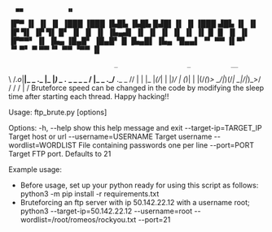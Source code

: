       ▄▄            ▗▖
 ▐▛▀  ▐▌            ▐▌              ▐▌
▐███ ▐███ ▐▙█▙      ▐▙█▙  █▟█▌▐▌ ▐▌▐███  ▟█▙
 ▐▌   ▐▌  ▐▛ ▜▌     ▐▛ ▜▌ █▘  ▐▌ ▐▌ ▐▌  ▐▙▄▟▌
 ▐▌   ▐▌  ▐▌ ▐▌     ▐▌ ▐▌ █   ▐▌ ▐▌ ▐▌  ▐▛▀▀▘
 ▐▌   ▐▙▄ ▐█▄█▘     ▐█▄█▘ █   ▐▙▄█▌ ▐▙▄ ▝█▄▄▌
 ▝▘    ▀▀ ▐▌▀▘      ▝▘▀▘  ▀    ▀▀▝▘  ▀▀  ▝▀▀
          ▐▌  

                                 _                   _           __
\    /._o_|__|_ _ ._  |_    |_) _ ._ _  _  _  _ /   |_  _ ._/__  ._  _
 \/\/ | | |_ |_(/_| | |_)\/ | \(_)| | |(/_(_)_> \_\/|_)(/_| \_|\/|_)_>\/
                         /                        /            / |    / 
Bruteforce speed can be changed in the code by modifying the sleep time after starting each thread.
Happy hacking!!

Usage: ftp_brute.py [options]

Options:
  -h, --help            show this help message and exit
  --target-ip=TARGET_IP
                        Target host or url
  --username=USERNAME   Target username
  --wordlist=WORDLIST   File containing passwords one per line
  --port=PORT           Target FTP port. Defaults to 21

Example usage: 
- Before usage, set up your python ready for using this script as follows:
	python3 -m pip install -r requirements.txt
- Bruteforcing an ftp server with ip 50.142.22.12 with a username root;
	python3 --target-ip=50.142.22.12 --username=root --wordlist=/root/romeos/rockyou.txt --port=21

